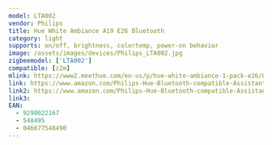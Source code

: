 ```yaml
---
model: LTA002
vendor: Philips
title: Hue White Ambiance A19 E26 Bluetooth 
category: light
supports: on/off, brightness, colortemp, power-on behavior
image: /assets/images/devices/Philips_LTA002.jpg
zigbeemodel: ['LTA002']
compatible: [z2m]
mlink: https://www2.meethue.com/en-us/p/hue-white-ambiance-1-pack-e26/046677548490
link: https://www.amazon.com/Philips-Hue-Bluetooth-compatible-Assistant/dp/B07QV9XLSD/
link2: https://www.amazon.com/Philips-Hue-Bluetooth-compatible-Assistant/dp/B07QZHMT9J/
link3: 
EAN:
  - 9290022167
  - 548495
  - 046677548490
---
```

